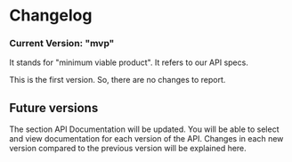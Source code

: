 # Changelog

### Current Version: "mvp"

It stands for "minimum viable product". It refers to our API specs.

This is the first version. So, there are no changes to report.

## Future versions

The section API Documentation will be updated. You will be able to select and view documentation for each version of the API. Changes in each new version compared to the previous version will be explained here.





